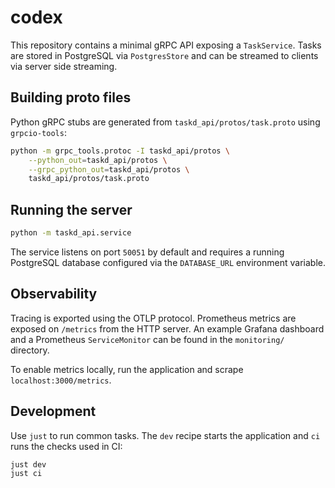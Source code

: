 # codex

This repository contains a minimal gRPC API exposing a `TaskService`.
Tasks are stored in PostgreSQL via `PostgresStore` and can be streamed to
clients via server side streaming.

## Building proto files

Python gRPC stubs are generated from `taskd_api/protos/task.proto` using
`grpcio-tools`:

```bash
python -m grpc_tools.protoc -I taskd_api/protos \
    --python_out=taskd_api/protos \
    --grpc_python_out=taskd_api/protos \
    taskd_api/protos/task.proto
```

## Running the server

```bash
python -m taskd_api.service
```

The service listens on port `50051` by default and requires a running
PostgreSQL database configured via the `DATABASE_URL` environment
variable.

## Observability

Tracing is exported using the OTLP protocol. Prometheus metrics are exposed on `/metrics` from the HTTP server. An example Grafana dashboard and a Prometheus `ServiceMonitor` can be found in the `monitoring/` directory.

To enable metrics locally, run the application and scrape `localhost:3000/metrics`.

## Development

Use `just` to run common tasks. The `dev` recipe starts the application and `ci` runs the checks used in CI:

```bash
just dev
just ci
```

